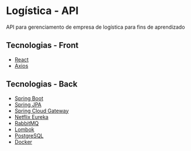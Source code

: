 # Logística - API
API para gerenciamento de empresa de logística para fins de aprendizado

## Tecnologias - Front

<ul>
  <li><a href="https://pt-br.reactjs.org/">React</a></li>
  <li><a href="https://www.npmjs.com/package/axios">Axios</a></li>
</ul>


## Tecnologias - Back
<ul>
  <li><a href="https://spring.io/projects/spring-boot">Spring Boot</a></li>
  <li><a href="https://spring.io/projects/spring-data-jpa">Spring JPA</a></li>
  <li><a href="https://spring.io/projects/spring-cloud-gateway">Spring Cloud Gateway</a></li>
  <li><a href="https://spring.io/projects/spring-cloud-netflix">Netflix Eureka</a></li>
  <li><a href="https://www.rabbitmq.com/">RabbitMQ</a></li>
  <li><a href="https://projectlombok.org/">Lombok</a></li>
  <li><a href="https://www.postgresql.org/">PostgreSQL</a></li>
  <li><a href="https://www.docker.com/">Docker</a></li>
</ul>
